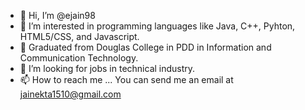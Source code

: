 - 👋 Hi, I’m @ejain98
- 👀 I’m interested in programming languages like Java, C++, Pyhton, HTML5/CSS, and Javascript. 
- 🌱 Graduated from Douglas College in  PDD in Information and Communication Technology.
- 💞️ I’m looking for jobs in technical industry.
- 📫 How to reach me ... You can send me an email at jainekta1510@gmail.com

<!---
ejain98/ejain98 is a ✨ special ✨ repository because its `README.md` (this file) appears on your GitHub profile.
You can click the Preview link to take a look at your changes.
--->
